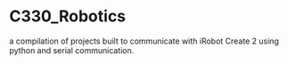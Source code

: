 # C330_Robotics
a compilation of projects built to communicate with iRobot Create 2 using python and serial communication.
